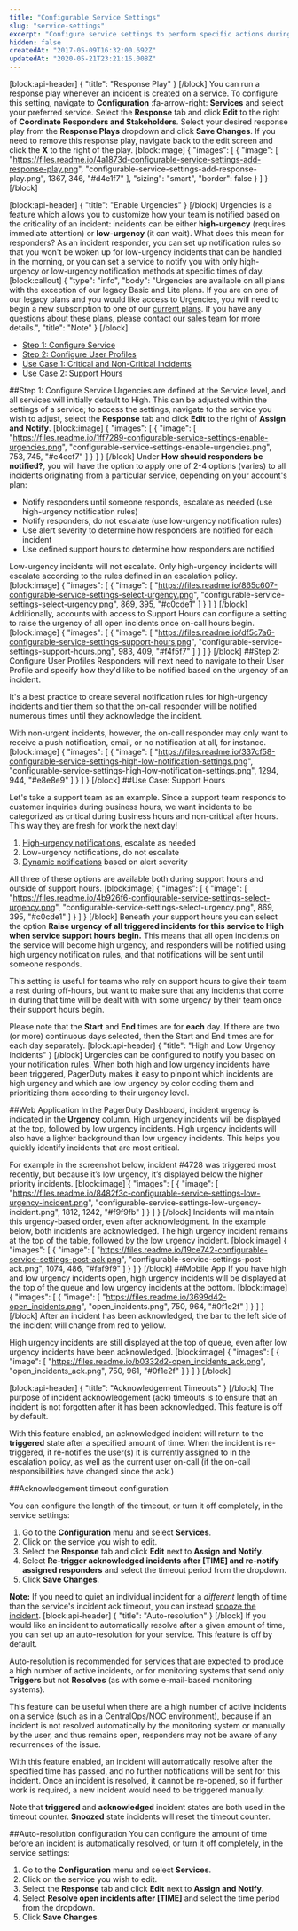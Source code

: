 ```yaml
---
title: "Configurable Service Settings"
slug: "service-settings"
excerpt: "Configure service settings to perform specific actions during incidents"
hidden: false
createdAt: "2017-05-09T16:32:00.692Z"
updatedAt: "2020-05-21T23:21:16.008Z"
---
```

[block:api-header]
{
  "title": "Response Play"
}
[/block]
You can run a response play whenever an incident is created on a service. To configure this setting, navigate to **Configuration** :fa-arrow-right: **Services** and select your preferred service. Select the **Response** tab and click **Edit** to the right of **Coordinate Responders and Stakeholders**. Select your desired response play from the **Response Plays** dropdown and click **Save Changes**. If you need to remove this response play, navigate back to the edit screen and click the **X** to the right of the play.
[block:image]
{
  "images": [
    {
      "image": [
        "https://files.readme.io/4a1873d-configurable-service-settings-add-response-play.png",
        "configurable-service-settings-add-response-play.png",
        1367,
        346,
        "#d4e1f7"
      ],
      "sizing": "smart",
      "border": false
    }
  ]
}
[/block]

[block:api-header]
{
  "title": "Enable Urgencies"
}
[/block]
Urgencies is a feature which allows you to customize how your team is notified based on the criticality of an incident: incidents can be either **high-urgency** (requires immediate attention) or **low-urgency** (it can wait). What does this mean for responders? As an incident responder, you can set up notification rules so that you won't be woken up for low-urgency incidents that can be handled in the morning, or you can set a service to notify you with only high-urgency or low-urgency notification methods at specific times of day.
[block:callout]
{
  "type": "info",
  "body": "Urgencies are available on all plans with the exception of our legacy Basic and Lite plans. If you are on one of our legacy plans and you would like access to Urgencies, you will need to begin a new subscription to one of our [current plans](https://www.pagerduty.com/pricing/). If you have any questions about these plans, please contact our [sales team](https://www.pagerduty.com/contact-sales/) for more details.",
  "title": "Note"
}
[/block]
- [Step 1: Configure Service](#section-step-1-configure-service)
- [Step 2: Configure User Profiles](#section-step-2-configure-user-profiles)
- [Use Case 1: Critical and Non-Critical Incidents](#section-use-case-1-critical-and-non-critical-incidents)
- [Use Case 2: Support Hours](#section-use-case-2-support-hours)

##Step 1: Configure Service
Urgencies are defined at the Service level, and all services will initially default to High. This can be adjusted within the settings of a service; to access the settings, navigate to the service you wish to adjust, select the **Response** tab and click **Edit** to the right of **Assign and Notify**. 
[block:image]
{
  "images": [
    {
      "image": [
        "https://files.readme.io/1ff7289-configurable-service-settings-enable-urgencies.png",
        "configurable-service-settings-enable-urgencies.png",
        753,
        745,
        "#e4ecf7"
      ]
    }
  ]
}
[/block]
Under **How should responders be notified?**, you will have the option to apply one of 2-4 options (varies) to all incidents originating from a particular service, depending on your account's plan:

- Notify responders until someone responds, escalate as needed (use high-urgency notification rules)
- Notify responders,  do not escalate (use low-urgency notification rules)
- Use alert severity to determine how responders are notified for each incident
- Use defined support hours to determine how responders are notified

Low-urgency incidents will not escalate. Only high-urgency incidents will escalate according to the rules defined in an escalation policy.
[block:image]
{
  "images": [
    {
      "image": [
        "https://files.readme.io/865c607-configurable-service-settings-select-urgency.png",
        "configurable-service-settings-select-urgency.png",
        869,
        395,
        "#c0cde1"
      ]
    }
  ]
}
[/block]
Additionally, accounts with access to Support Hours can configure a setting to raise the urgency of all open incidents once on-call hours begin.
[block:image]
{
  "images": [
    {
      "image": [
        "https://files.readme.io/df5c7a6-configurable-service-settings-support-hours.png",
        "configurable-service-settings-support-hours.png",
        983,
        409,
        "#f4f5f7"
      ]
    }
  ]
}
[/block]
##Step 2: Configure User Profiles
Responders will next need to navigate to their User Profile and specify how they'd like to be notified based on the urgency of an incident.

It's a best practice to create several notification rules for high-urgency incidents and tier them so that the on-call responder will be notified numerous times until they acknowledge the incident.

With non-urgent incidents, however, the on-call responder may only want to receive a push notification, email, or no notification at all, for instance.
[block:image]
{
  "images": [
    {
      "image": [
        "https://files.readme.io/337cf58-configurable-service-settings-high-low-notification-settings.png",
        "configurable-service-settings-high-low-notification-settings.png",
        1294,
        944,
        "#e8e8e9"
      ]
    }
  ]
}
[/block]
##Use Case: Support Hours

Let's take a support team as an example. Since a support team responds to customer inquiries during business hours, we want incidents to be categorized as critical during business hours and non-critical after hours. This way they are fresh for work the next day!

1. [High-urgency notifications](https://support.pagerduty.com/v1/docs/configuring-a-user-profile#section-notification-rules), escalate as needed
2. Low-urgency notifications, do not escalate
3. [Dynamic notifications](https://support.pagerduty.com/v1/docs/dynamic-notifications) based on alert severity 

All three of these options are available both during support hours and outside of support hours. 
[block:image]
{
  "images": [
    {
      "image": [
        "https://files.readme.io/4b926f6-configurable-service-settings-select-urgency.png",
        "configurable-service-settings-select-urgency.png",
        869,
        395,
        "#c0cde1"
      ]
    }
  ]
}
[/block]
Beneath your support hours you can select the option **Raise urgency of all triggered incidents for this service to High when service support hours begin.** This means that all open incidents on the service will become high urgency, and responders will be notified using high urgency notification rules, and that notifications will be sent until someone responds. 

This setting is useful for teams who rely on support hours to give their team a rest during off-hours, but want to make sure that any incidents that come in during that time will be dealt with with some urgency by their team once their support hours begin.

Please note that the **Start** and **End** times are for **each** day. If there are two (or more) continuous days selected, then the Start and End times are for each day separately.
[block:api-header]
{
  "title": "High and Low Urgency Incidents"
}
[/block]
Urgencies can be configured to notify you based on your notification rules. When both high and low urgency incidents have been triggered, PagerDuty makes it easy to pinpoint which incidents are high urgency and which are low urgency by color coding them and prioritizing them according to their urgency level.

##Web Application
In the PagerDuty Dashboard, incident urgency is indicated in the **Urgency** column. High urgency incidents will be displayed at the top, followed by low urgency incidents. High urgency incidents will also have a lighter background than low urgency incidents. This helps you quickly identify incidents that are most critical.

For example in the screenshot below, incident #4728 was triggered most recently, but because it’s low urgency, it’s displayed below the higher priority incidents.
[block:image]
{
  "images": [
    {
      "image": [
        "https://files.readme.io/8482f3c-configurable-service-settings-low-urgency-incident.png",
        "configurable-service-settings-low-urgency-incident.png",
        1812,
        1242,
        "#f9f9fb"
      ]
    }
  ]
}
[/block]
Incidents will maintain this urgency-based order, even after acknowledgment. In the example below, both incidents are acknowledged. The high urgency incident remains at the top of the table, followed by the low urgency incident.
[block:image]
{
  "images": [
    {
      "image": [
        "https://files.readme.io/19ce742-configurable-service-settings-post-ack.png",
        "configurable-service-settings-post-ack.png",
        1074,
        486,
        "#faf9f9"
      ]
    }
  ]
}
[/block]
##Mobile App
If you have high and low urgency incidents open, high urgency incidents will be displayed at the top of the queue and low urgency incidents at the bottom.
[block:image]
{
  "images": [
    {
      "image": [
        "https://files.readme.io/3699d42-open_incidents.png",
        "open_incidents.png",
        750,
        964,
        "#0f1e2f"
      ]
    }
  ]
}
[/block]
After an incident has been acknowledged, the bar to the left side of the incident will change from red to yellow.

High urgency incidents are still displayed at the top of queue, even after low urgency incidents have been acknowledged.
[block:image]
{
  "images": [
    {
      "image": [
        "https://files.readme.io/b0332d2-open_incidents_ack.png",
        "open_incidents_ack.png",
        750,
        961,
        "#0f1e2f"
      ]
    }
  ]
}
[/block]

[block:api-header]
{
  "title": "Acknowledgement Timeouts"
}
[/block]
The purpose of incident acknowledgement (ack) timeouts is to ensure that an incident is not forgotten after it has been acknowledged. This feature is off by default. 

With this feature enabled, an acknowledged incident will return to the **triggered** state after a specified amount of time. When the incident is re-triggered, it re-notifies the user(s) it is currently assigned to in the escalation policy, as well as the current user on-call (if the on-call responsibilities have changed since the ack.) 

##Acknowledgement timeout configuration

You can configure the length of the timeout, or turn it off completely, in the service settings:

1. Go to the **Configuration** menu and select **Services**.
2. Click on the service you wish to edit.
3. Select the **Response** tab and click **Edit** next to **Assign and Notify**.
4. Select **Re-trigger acknowledged incidents after [TIME] and re-notify assigned responders** and select the timeout period from the dropdown. 
5. Click **Save Changes**.

**Note:** If you need to quiet an individual incident for a *different* length of time than the service's incident ack timeout, you can instead [snooze the incident](https://support.pagerduty.com/v1/docs/editing-incidents#section-snooze-an-incident).
[block:api-header]
{
  "title": "Auto-resolution"
}
[/block]
If you would like an incident to automatically resolve after a given amount of time, you can set up an auto-resolution for your service. This feature is off by default.

Auto-resolution is recommended for services that are expected to produce a high number of active incidents, or for monitoring systems that send only **Triggers** but not **Resolves** (as with some e-mail-based monitoring systems). 

This feature can be useful when there are a high number of active incidents on a service (such as in a CentralOps/NOC environment), because if an incident is not resolved automatically by the monitoring system or manually by the user, and thus remains open, responders may not be aware of any recurrences of the issue.

With this feature enabled, an incident will automatically resolve after the specified time has passed, and no further notifications will be sent for this incident. Once an incident is resolved, it cannot be re-opened, so if further work is required, a new incident would need to be triggered manually.

Note that **triggered** and **acknowledged** incident states are both used in the timeout counter. **Snoozed** state incidents will reset the timeout counter.

##Auto-resolution configuration
You can configure the amount of time before an incident is automatically resolved, or turn it off completely, in the service settings:

1. Go to the **Configuration** menu and select **Services**.
2. Click on the service you wish to edit.
3. Select the **Response** tab and click **Edit** next to **Assign and Notify**.
4. Select **Resolve open incidents after [TIME]** and select the time period from the dropdown.
5. Click **Save Changes**.